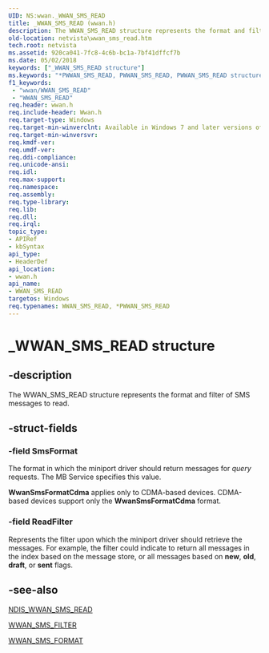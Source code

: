 ```yaml
---
UID: NS:wwan._WWAN_SMS_READ
title: _WWAN_SMS_READ (wwan.h)
description: The WWAN_SMS_READ structure represents the format and filter of SMS messages to read.
old-location: netvista\wwan_sms_read.htm
tech.root: netvista
ms.assetid: 920ca041-7fc8-4c6b-bc1a-7bf41dffcf7b
ms.date: 05/02/2018
keywords: ["_WWAN_SMS_READ structure"]
ms.keywords: "*PWWAN_SMS_READ, PWWAN_SMS_READ, PWWAN_SMS_READ structure pointer [Network Drivers Starting with Windows Vista], WWAN_SMS_READ, WWAN_SMS_READ structure [Network Drivers Starting with Windows Vista], WwanRef_8b221a53-0311-4ed7-a98b-e8677cb40051.xml, _WWAN_SMS_READ, netvista.wwan_sms_read, wwan/PWWAN_SMS_READ, wwan/WWAN_SMS_READ"
f1_keywords:
 - "wwan/WWAN_SMS_READ"
 - "WWAN_SMS_READ"
req.header: wwan.h
req.include-header: Wwan.h
req.target-type: Windows
req.target-min-winverclnt: Available in Windows 7 and later versions of Windows.
req.target-min-winversvr: 
req.kmdf-ver: 
req.umdf-ver: 
req.ddi-compliance: 
req.unicode-ansi: 
req.idl: 
req.max-support: 
req.namespace: 
req.assembly: 
req.type-library: 
req.lib: 
req.dll: 
req.irql: 
topic_type:
- APIRef
- kbSyntax
api_type:
- HeaderDef
api_location:
- wwan.h
api_name:
- WWAN_SMS_READ
targetos: Windows
req.typenames: WWAN_SMS_READ, *PWWAN_SMS_READ
---
```


# _WWAN_SMS_READ structure


## -description


The WWAN_SMS_READ structure represents the format and filter of SMS messages to read.


## -struct-fields




### -field SmsFormat

The format in which the miniport driver should return messages for 
     <i>query</i> requests. The MB Service specifies this value.
     

<b>WwanSmsFormatCdma</b> applies only to CDMA-based devices. CDMA-based devices support only the 
     <b>WwanSmsFormatCdma</b> format.


### -field ReadFilter

Represents the filter upon which the miniport driver should retrieve the messages. For example,
     the filter could indicate to return all messages in the index based on the message store, or all
     messages based on 
     <b>new</b>, 
     <b>old</b>, 
     <b>draft</b>, or 
     <b>sent</b> flags.


## -see-also




<a href="https://docs.microsoft.com/windows-hardware/drivers/ddi/ndiswwan/ns-ndiswwan-_ndis_wwan_sms_read">NDIS_WWAN_SMS_READ</a>



<a href="https://docs.microsoft.com/windows-hardware/drivers/ddi/wwan/ns-wwan-_wwan_sms_filter">WWAN_SMS_FILTER</a>



<a href="https://docs.microsoft.com/windows-hardware/drivers/ddi/wwan/ne-wwan-_wwan_sms_format">WWAN_SMS_FORMAT</a>
 

 


